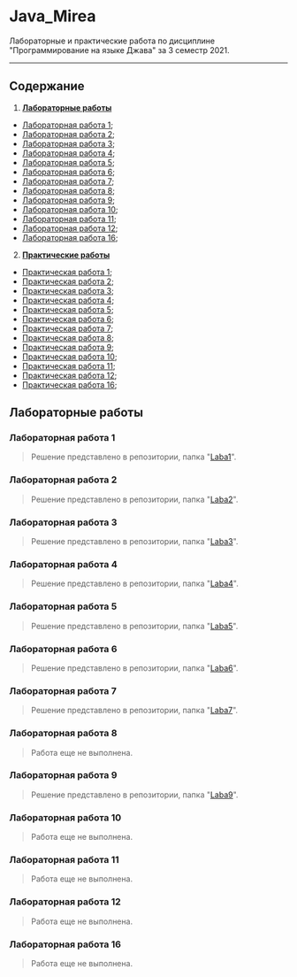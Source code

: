 # Java_Mirea
Лабораторные и практические работа по дисциплине "Программирование на языке Джава" за 3 семестр 2021.

----
## Содержание
1. [**Лабораторные работы**](#labs)
  + [Лабораторная работа 1](#lab1);
  + [Лабораторная работа 2](#lab2);
  + [Лабораторная работа 3](#lab3);
  + [Лабораторная работа 4](#lab4);
  + [Лабораторная работа 5](#lab5);
  + [Лабораторная работа 6](#lab6);
  + [Лабораторная работа 7](#lab7);
  + [Лабораторная работа 8](#lab8);
  + [Лабораторная работа 9](#lab9);
  + [Лабораторная работа 10](#lab10);
  + [Лабораторная работа 11](#lab11);
  + [Лабораторная работа 12](#lab12);
  + [Лабораторная работа 16](#lab10);
2. [**Практические работы**](#prs)
  + [Практическая работа 1](#pr1);
  + [Практическая работа 2](#pr2);
  + [Практическая работа 3](#pr3);
  + [Практическая работа 4](#pr4);
  + [Практическая работа 5](#pr5);
  + [Практическая работа 6](#pr6);
  + [Практическая работа 7](#pr7);
  + [Практическая работа 8](#pr8);
  + [Практическая работа 9](#pr9);
  + [Практическая работа 10](#pr10);
  + [Практическая работа 11](#pr11);
  + [Практическая работа 12](#pr12);
  + [Практическая работа 16](#pr16);
  
  
## <a name="labs"></a>Лабораторные работы

### <a name="lab1"></a>Лабораторная работа 1
> Решение представлено в репозитории, папка "[Laba1](https://github.com/Biliwiske/Java_3_semestr/tree/main/Laba_1 "Лабораторная 1")".

### <a name="lab2"></a>Лабораторная работа 2
> Решение представлено в репозитории, папка "[Laba2](https://github.com/Biliwiske/Java_3_semestr/tree/main/Laba_2 "Лабораторная 2")".

### <a name="lab3"></a>Лабораторная работа 3
> Решение представлено в репозитории, папка "[Laba3](https://github.com/Biliwiske/Java_3_semestr/tree/main/Laba_3 "Лабораторная 3")".

### <a name="lab4"></a>Лабораторная работа 4
> Решение представлено в репозитории, папка "[Laba4](https://github.com/Biliwiske/Java_3_semestr/tree/main/Laba_4 "Лабораторная 4")".

### <a name="lab5"></a>Лабораторная работа 5
> Решение представлено в репозитории, папка "[Laba5](https://github.com/Biliwiske/Java_3_semestr/tree/main/Laba_5 "Лабораторная 5")".

### <a name="lab6"></a>Лабораторная работа 6
> Решение представлено в репозитории, папка "[Laba6](https://github.com/Biliwiske/Java_3_semestr/tree/main/Laba_6 "Лабораторная 6")".

### <a name="lab7"></a>Лабораторная работа 7
> Решение представлено в репозитории, папка "[Laba7](https://github.com/Biliwiske/Java_3_semestr/tree/main/Laba_7 "Лабораторная 7")".

### <a name="lab8"></a>Лабораторная работа 8
> Работа еще не выполнена.

### <a name="lab9"></a>Лабораторная работа 9
> Решение представлено в репозитории, папка "[Laba9](https://github.com/Biliwiske/Java_3_semestr/tree/main/Laba_9 "Лабораторная 9")".

### <a name="lab10"></a>Лабораторная работа 10
> Работа еще не выполнена.

### <a name="lab11"></a>Лабораторная работа 11
> Работа еще не выполнена.

### <a name="lab12"></a>Лабораторная работа 12
> Работа еще не выполнена.
 
### <a name="lab16"></a>Лабораторная работа 16
> Работа еще не выполнена.
 

